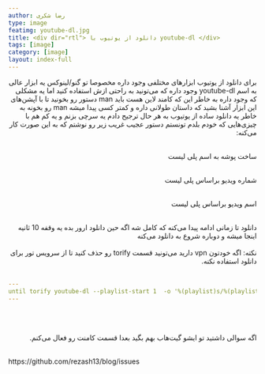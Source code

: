 ```yaml
---
author: رضا شکری
type: image
featimg: youtube-dl.jpg
title: <div dir="rtl"> دانلود از یوتیوب با youtube-dl </div>
tags: [image]
category: [image]
layout: index-full
---
```

<div dir="rtl"> 
برای دانلود از یوتیوب ابزار‌های مختلفی وجود داره مخصوصا تو گنو/لینوکس یه ابزار عالی به اسم youtube-dl وجود داره که می‌تونید به راحتی ازش استفاده کنید اما یه مشکلی که وجود داره به خاطر این که کامند لاین هست باید man دستور رو بخونید تا با آپشن‌های این ابزار آشنا بشید که داستان طولانی داره و کمتر کسی پیدا میشه man رو بخونه به خاطر یه دانلود ساده از یوتیوب به هر حال ترجیح دادم یه سرچی بزنم و یه کم هم با چیزی‌هایی که خودم بلدم تونستم دستور عجیب غریب زیر رو نوشتم که به این صورت کار می‌کنه:
</div>

<br> 
<div dir="rtl"> 

ساخت پوشه به اسم پلی‌ لیست
</div>

<br> 
<div dir="rtl"> 
شماره ویدیو براساس پلی لیست
</div>

<br> 
<div dir="rtl"> 

اسم ویدیو براساس پلی لیست
</div>

<br> 
<div dir="rtl"> 
دانلود تا زمانی ادامه پیدا می‌کنه که کامل شه اگه حین دانلود ارور بده یه وقفه 10 ثانیه اینجا میشه و دوباره شروع به دانلود می‌کنه
</div>

<br> 
<div dir="rtl"> 
نکته: اگه خودتون vpn دارید می‌تونید قسمت torify رو حذف کنید تا از سرویس تور برای دانلود استفاده نکنه.

</div>

<br> 


```yml
---
until torify youtube-dl --playlist-start 1  -o '%(playlist)s/%(playlist_index)s - %(title)s.%(ext)s' "https://www.youtube.com/playlist?list=PLbWvcwWtuDm06_VeGmZm9hocbNCYViKPL" ; do sleep 10 ; done ;
---
```

<br> 
<br> 


<div dir="rtl"> 

اگه سوالی داشتید تو ایشو گیت‌هاب بهم بگید بعدا قسمت کامنت رو فعال می‌کنم.
</div>
<br> 
https://github.com/rezash13/blog/issues

